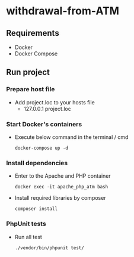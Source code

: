 # withdrawal-from-ATM

## Requirements
- Docker
- Docker Compose

## Run project

### Prepare host file
- Add project.loc to your hosts file
    - 127.0.0.1 project.loc
### Start Docker's containers
- Execute below command in the terminal / cmd
    ```
    docker-compose up -d
    ```
### Install dependencies 
- Enter to the Apache and PHP container
    ```
    docker exec -it apache_php_atm bash
    ```
- Install required libraries by composer 
    ```
    composer install
    ```
### PhpUnit tests
- Run all test
    ```
    ./vendor/bin/phpunit test/
    ```